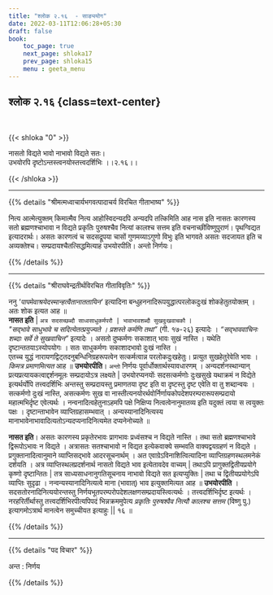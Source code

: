 ```yaml
---
title: "श्लोक २.१६  - साङ्ययोग"
date: 2022-03-11T12:06:28+05:30
draft: false
book:
    toc_page: true
    next_page: shloka17
    prev_page: shloka15
    menu : geeta_menu
---
```




## श्लोक २.१६ {class=text-center}

<br/>

{{< shloka  "0"  >}}

नासतो विद्यते भावो नाभावो विद्यते सतः।  
उभयोरपि दृष्टोऽन्तस्त्वनयोस्तत्त्वदर्शिभिः ।।२.१६।।

{{< /shloka >}}

---


{{% details "श्रीमत्मध्वाचार्यभगवत्पादाचर्य विरचित  गीताभाष्य" %}}

नित्य आत्मेत्युक्तम् किमात्मैव नित्य आहोस्विदन्यदपि अन्यदपि तत्किमिति आह नास इति नासतः कारणस्य सतो ब्रह्मणश्चाभावा न विद्यते प्रकृतिः पुरुषश्चैव नित्यां कालश्च सत्तम इति वचनाच्छीविष्णुपुराणं। पृथग्विद्यत इत्यादरार्थः। असतः कारणत्वं च सदसद्रूपया चासों गुणमय्याऽगुणो विभुः इति भागवते असतः सदजायत इति च अव्यक्तेश्च। सम्प्रदायश्चैतत्सिद्धमित्याह उभयोरपीति। अन्तो निर्णयः।

{{% /details %}}

---

{{% details "श्रीराघवेन्द्रतीर्थविरचित गीताविवृतिः" %}}

ननु  *'पापमेवाश्रयेदस्मान्हत्वैतानाततायिन'* इत्यादिना
बन्धुहननादिरूपयुद्धात्परलोकदुःखं शोकहेतुतयोक्तम्‌ । अतः शोक इत्यत आह ॥  
**नासत इति** | `अत्र सदसच्छब्दौ साध्वसाधुकर्मपरौ | भावाभावशब्दौ सुखदुःखवाचकौ` ।  
*"सद्भावे साधुभावे च सदित्येतत्प्रयुज्यते । प्रशस्ते कर्मणि तथा”* (गी. १७-२६) इत्यादेः । *“सद्भाववाचिनः शब्दाः सर्वे ते सुखवाचिन”* 
इत्यादेः । असतो दुष्कर्मणः सकाशात्‌ भावः सुखं नास्ति । यथेति
दृष्टान्ततयाऽस्योपयोगः । सतः साधुकर्मणः सकाशादभावो दुःखं नास्ति ।  
एतच्च युद्धं नारायणद्विट्तदनुबन्धिनिग्रहरूपत्वेन सत्कर्मत्वान्न परलोकदुःखहेतुः। प्रत्युत सुखहेतुरेवेति भावः । *किमत्र प्रमाणमित्यत* आह ॥
**उभयोरपीति**। `अन्तो` निर्णयः पूर्वार्धोक्तार्थस्यावधारणम्‌ । अन्यदर्शनस्थान्यान्‌
प्रत्यप्रत्यायकत्वाद्दर्शनमूलः सम्प्रदायोऽत्र लक्ष्यते | उभयोरप्यनयोंः
सदसत्कर्मणोः दुःखसुखे यथाक्रमं न विद्येते इत्यर्थर्योपि तत्त्वदर्शिभिः अन्तस्तु
सम्प्रदायस्तु प्रमाणतया दृष्ट इति वा दृष्टस्तु दृष्ट एवेति वा तु शब्दान्वयः ।
सत्कर्मणो दुःखं नास्ति, असत्कर्मणः सुख वा
नास्तीत्यनयोरर्थवोर्निर्णायकोपदेशपरम्परारूपसम्प्रदायो महात्मभिर्दृष्ट एवेत्यर्थः
। नन्वनादित्वहेतुनाऽहमपि पक्षे निक्षिप्य नित्वत्वेनानुमातव्य इति यदुक्तं
त्वया स त्वयुक्तः पक्षः । दृष्टान्ताभावेन व्याप्तिग्रहासम्भवात्‌ ।
अन्यस्यानादिनित्यस्य  मानाभावेनाभावादित्यतोऽन्यदप्यनादिनित्यमेत
दप्यनेनोच्यते ॥ 

**नासत इति**। असतः कारणस्य प्रकृतेरभावः प्रागभावः
प्रध्वंसश्च न विद्यते नास्ति । तथा सतो ब्रह्मणश्चाभावे द्विरूपोऽभावः न विद्यते ।
अत्रासतः सतश्चाभावो न विद्यत इत्येकवाक्ये सम्भवति वाक्यद्वयग्रहणं न विद्यते ।
प्रगुक्तानादित्वानुमाने व्याप्तिसद्भावे आदरसूचनार्थम् ।  अत एवाग्रेऽविनाशित्वित्यादिना
व्याप्तिग्रहणस्थलमनेकं दर्शयति ।  अत्र  व्याप्तिस्थलप्रदर्शनार्थ नासतो विद्यते भाव इत्येतावदेव वाच्यम्‌ | तथाऽपि प्रागुक्तद्वितीयप्रयोगे कृष्णो दृष्टान्तितः | तत्र साध्यसाधनानुगतिसूचनाय नाभावो विद्यते सत इत्यप्युक्तिः | तथा च
द्वितीयप्रयोगेऽपि व्याप्तिः सुदृढा ।
नन्‍वन्यस्यानादिनित्यत्वे माना (भावात्‌) भाव इत्युक्तमित्यत आह ॥
**उभयोरपीति** । सदसतोरनादिनित्ययोरन्तस्तु 
निर्णयभूतपरम्परोपदेशलक्षणसम्प्रदायस्त्वित्यर्थः ।
तत्त्वदर्शिभिर्दृष्ट इत्यर्थः ।  
नरहरिर्तीर्थास्तु  तत्त्वदर्शिभिरपीत्यपिपदं भिन्नक्रममुपेत्य 
*प्रकृतिः पुरुषश्वैव नित्यौ कालश्च सत्तम* (विष्णु पु.)  
इत्यागमोऽत्रार्थ मानत्वेन समुच्चीयत इत्याहुः || १६ ॥



{{% /details %}}


---

{{% details "पद विचार" %}}

अन्त : निर्णय

{{% /details %}}
